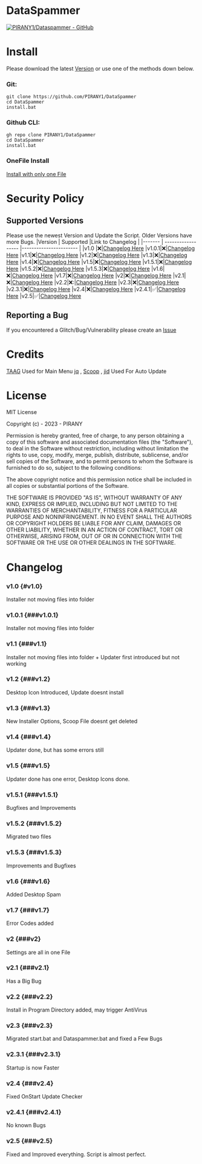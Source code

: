 # DataSpammer
[![PIRANY1/Dataspammer - GitHub](https://gh-card.dev/repos/PIRANY1/Dataspammer.svg?fullname=)](https://github.com/PIRANY1/Dataspammer)

# Install
Please download the latest [Version](https://github.com/PIRANY1/DataSpammer/releases/latest) or use one of the methods down below.
### Git:
```
git clone https://github.com/PIRANY1/DataSpammer
cd DataSpammer
install.bat
```
### Github CLI:
```
gh repo clone PIRANY1/DataSpammer
cd DataSpammer
install.bat
```
### OneFile Install
[Install with only one File](https://gist.github.com/PIRANY1/8344f981f20a8e430f8a74c5fa80c390/archive/aa97156420dce791eef1be69b6eb541621b4644a.zip)

# Security Policy
## Supported Versions

Please use the newest Version and Update the Script. Older Versions have more Bugs.
|Version | Supported          |Link to Changelog                |
|------- | ------------------ |----------------------- |
|v1.0  |❌|[Changelog Here](#v1.0)
|v1.0.1|❌|[Changelog Here](###v1.0.1)
|v1.1|❌|[Changelog Here](###v1.1)
|v1.2|❌|[Changelog Here](###v1.2)
|v1.3|❌|[Changelog Here](###v1.3)
|v1.4|❌|[Changelog Here](###v1.4)
|v1.5|❌|[Changelog Here](###v1.5)
|v1.5.1|❌|[Changelog Here](###v1.5.1)
|v1.5.2|❌|[Changelog Here](###v1.5.2)
|v1.5.3|❌|[Changelog Here](###v1.5.3)
|v1.6|❌|[Changelog Here](###v1.6)
|v1.7|❌|[Changelog Here](###v1.7)
|v2|❌|[Changelog Here](###v2)
|v2.1|❌|[Changelog Here](###v2.1)
|v2.2|❌:|[Changelog Here](###v2.2)
|v2.3|❌|[Changelog Here](###v2.3)
|v2.3.1|❌|[Changelog Here](###v2.3.1)
|v2.4|❌|[Changelog Here](###v2.4)
|v2.4.1|✅|[Changelog Here](###v2.4.1)
|v2.5|✅|[Changelog Here](###v2.5)
## Reporting a Bug
If you encountered a Glitch/Bug/Vulnerability please create an [Issue](https://github.com/PIRANY1/DataSpammer/issues)

# Credits
[TAAG](https://patorjk.com/software/taag/) Used for Main Menu
[jq](https://jqlang.github.io/jq/) ,
[Scoop](https://scoop.sh/#/) , 
[jid](https://bjansen.github.io/scoop-apps/main/jid/) Used For Auto Update

# License
MIT License

Copyright (c) - 2023 - PIRANY

Permission is hereby granted, free of charge, to any person obtaining a copy
of this software and associated documentation files (the "Software"), to deal
in the Software without restriction, including without limitation the rights
to use, copy, modify, merge, publish, distribute, sublicense, and/or sell
copies of the Software, and to permit persons to whom the Software is
furnished to do so, subject to the following conditions:

The above copyright notice and this permission notice shall be included in all
copies or substantial portions of the Software.

THE SOFTWARE IS PROVIDED "AS IS", WITHOUT WARRANTY OF ANY KIND, EXPRESS OR
IMPLIED, INCLUDING BUT NOT LIMITED TO THE WARRANTIES OF MERCHANTABILITY,
FITNESS FOR A PARTICULAR PURPOSE AND NONINFRINGEMENT. IN NO EVENT SHALL THE
AUTHORS OR COPYRIGHT HOLDERS BE LIABLE FOR ANY CLAIM, DAMAGES OR OTHER
LIABILITY, WHETHER IN AN ACTION OF CONTRACT, TORT OR OTHERWISE, ARISING FROM,
OUT OF OR IN CONNECTION WITH THE SOFTWARE OR THE USE OR OTHER DEALINGS IN THE
SOFTWARE.

# Changelog
### v1.0 {#v1.0}
Installer not moving files into folder

### v1.0.1 {###v1.0.1}
Installer not moving files into folder

### v1.1 {###v1.1}
Installer not moving files into folder + Updater first introduced but not working

### v1.2 {###v1.2}
Desktop Icon Introduced, Update doesnt install

### v1.3 {###v1.3}
New Installer Options, Scoop File doesnt get deleted

### v1.4 {###v1.4}
Updater done, but has some errors still

### v1.5 {###v1.5}
Updater done has one error, Desktop Icons done.

### v1.5.1 {###v1.5.1}
Bugfixes and Improvements

### v1.5.2 {###v1.5.2} 
Migrated two files

### v1.5.3 {###v1.5.3}
Improvements and Bugfixes

### v1.6 {###v1.6}
Added Desktop Spam

### v1.7 {###v1.7}
Error Codes added 

### v2 {###v2}
Settings are all in one File

### v2.1 {###v2.1} 
Has a Big Bug

### v2.2 {###v2.2} 
Install in Program Directory added, may trigger AntiVirus

### v2.3 {###v2.3} 
Migrated start.bat and Dataspammer.bat and fixed a Few Bugs

### v2.3.1 {###v2.3.1}
Startup is now Faster

### v2.4 {###v2.4}
Fixed OnStart Update Checker

### v2.4.1 {###v2.4.1}
No known Bugs

### v2.5 {###v2.5}
Fixed and Improved everything. Script is almost perfect.

